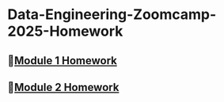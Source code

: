 # Data-Engineering-Zoomcamp-2025-Homework

## 🔹[Module 1 Homework](./module_1_homework/README.md) 

## 🔹[Module 2 Homework](./module_2_homework/README.md) 
